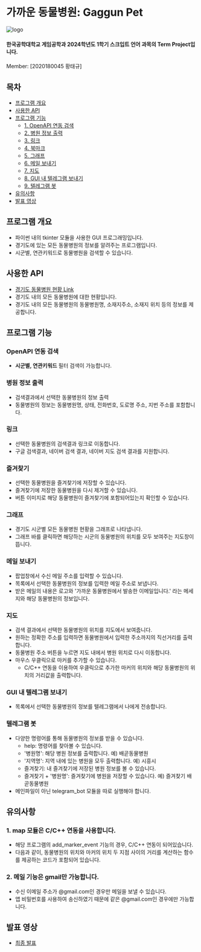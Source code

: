 # 가까운 동물병원: Gaggun Pet
![logo](https://github.com/tg-hwg/ScriptLanguage_TermProject/assets/130235390/16909e40-1f97-4ff3-bb7e-66307c8178b9)
#### 한국공학대학교 게임공학과 2024학년도 1학기 스크입트 언어 과목의 Term Project입니다.
Member: [2020180045 황태규]

## 목차
- [프로그램 개요](#프로그램-개요)
- [사용한 API](#사용한-api)
- [프로그램 기능](#프로그램-기능)
  - [1. OpenAPI 연동 검색](#openapi-연동-검색)
  - [2. 병원 정보 출력](#병원-정보-출력)
  - [3. 링크](#링크)
  - [4. 북마크](#북마크)
  - [5. 그래프](#그래프)
  - [6. 메일 보내기](#메일-보내기)
  - [7. 지도](#지도)
  - [8. GUI 내 텔레그램 보내기](#gui-내-텔레그램-보내기)
  - [9. 텔레그램 봇](#텔레그램-봇)
- [유의사항](#유의사항)
- [발표 영상](#발표-영상)

## 프로그램 개요
- 파이썬 내의 tkinter 모듈을 사용한 GUI 프로그래밍입니다.
- 경기도에 있는 모든 동물병원의 정보를 알려주는 프로그램입니다.
- 시군별, 연관키워드로 동물병원을 검색할 수 있습니다.

## 사용한 API
- [경기도 동물병원 현황 Link](https://data.gg.go.kr/portal/data/service/selectServicePage.do?page=1&rows=10&sortColumn=&sortDirection=&infId=Y5M0CVS8XM2C821G09A813809578&infSeq=3&order=&loc=&searchWord=%EB%8F%99%EB%AC%BC%EB%B3%91%EC%9B%90+%ED%98%84%ED%99%A9)
- 경기도 내의 모든 동물병원에 대한 현황입니다.
- 경기도 내의 모든 동물병원의 동물병원명, 소재지주소, 소재지 위치 등의 정보를 제공합니다.

## 프로그램 기능
### OpenAPI 연동 검색 
- **시군별, 연관키워드** 필터 검색이 가능합니다.

### 병원 정보 출력
- 검색결과에서 선택한 동물병원의 정보 출력
- 동물병원의 정보는 동물병원명, 상태, 전화번호, 도로명 주소, 지번 주소를 포함합니다.

### 링크
- 선택한 동물병원의 검색결과 링크로 이동합니다.
- 구글 검색결과, 네이버 검색 결과, 네이버 지도 검색 결과를 지원합니다.

### 즐겨찾기
- 선택한 동물병원을 즐겨찾기에 저장할 수 있습니다.
- 즐겨찾기에 저장한 동물병원을 다시 제거할 수 있습니다.
- 버튼 이미지로 해당 동물병원이 즐겨찾기에 포함되어있는지 확인할 수 있습니다.

### 그래프
- 경기도 시군별 모든 동물병원 현황을 그래프로 나타냅니다.
- 그래프 바를 클릭하면 해당하는 시군의 동물병원의 위치를 모두 보여주는 지도창이 뜹니다.

### 메일 보내기
- 팝업창에서 수신 메일 주소를 입력할 수 있습니다.
- 목록에서 선택한 동물병원의 정보를 입력한 메일 주소로 보냅니다.
- 받은 메일의 내용은 로고와 '가까운 동물병원에서 발송한 이메일입니다.' 라는 메세지와 해당 동물병원의 정보입니다.

### 지도
- 검색 결과에서 선택한 동물병원의 위치를 지도에서 보여줍니다.
- 원하는 정확한 주소를 입력하면 동물병원에서 입력한 주소까지의 직선거리를 출력합니다.
- 동물병원 주소 버튼을 누르면 지도 내에서 병원 위치로 다시 이동합니다.
- 마우스 우클릭으로 마커를 추가할 수 있습니다.
  - C/C++ 연동을 이용하여 우클릭으로 추가한 마커의 위치와 해당 동물병원의 위치의 거리값을 출력합니다.

### GUI 내 텔레그램 보내기
- 목록에서 선택한 동물병원의 정보를 텔레그램에서 나에게 전송합니다.

### 텔레그램 봇
- 다양한 명령어를 통해 동물병원의 정보를 받을 수 있습니다.
  - help: 명령어를 찾아볼 수 있습니다.
  - '병원명': 해당 병원 정보를 출력합니다. 예) 배곧동물병원
  - '지역명': 지역 내에 있는 병원을 모두 출력합니다. 예) 시흥시
  - 즐겨찾기: 내 즐겨찾기에 저장된 병원 정보를 볼 수 있습니다.
  - 즐겨찾기 + '병원명': 즐겨찾기에 병원을 저장할 수 있습니다. 예) 즐겨찾기 배곧동물병원
- 메인파일이 아닌 telegram_bot 모듈을 따로 실행해야 합니다.

## 유의사항
### 1. map 모듈은 C/C++ 연동을 사용합니다.
- 해당 프로그램의 add_marker_event 기능의 경우, C/C++ 연동이 되어있습니다.
- 다음과 같이, 동물병원의 위치와 마커의 위치 두 지점 사이의 거리를 계산하는 함수를 제공하는 코드가 포함되어 있습니다.

### 2. 메일 기능은 gmail만 가능합니다.
- 수신 이메일 주소가 @gmail.com인 경우만 메일을 보낼 수 있습니다.
- 앱 비밀번호를 사용하여 송신하였기 때문에 같은 @gmail.com인 경우에만 가능합니다.

## 발표 영상
- [최종 발표](https://youtu.be/8-mDzimKM_U)
